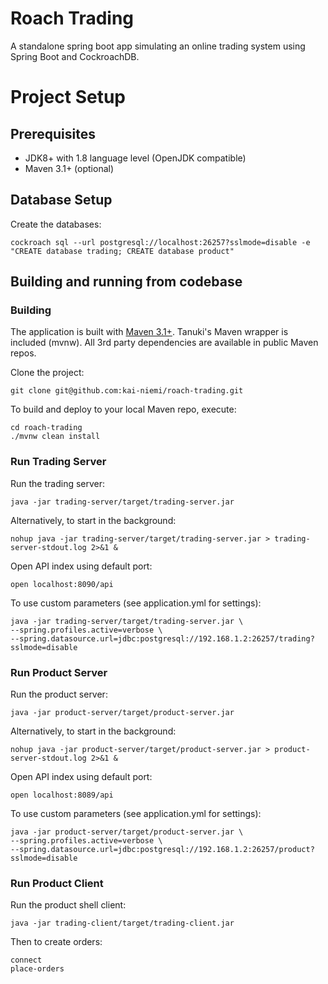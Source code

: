 # Roach Trading

A standalone spring boot app simulating an online trading
system using Spring Boot and CockroachDB.

# Project Setup

## Prerequisites

- JDK8+ with 1.8 language level (OpenJDK compatible)
- Maven 3.1+ (optional)

## Database Setup

Create the databases:

    cockroach sql --url postgresql://localhost:26257?sslmode=disable -e "CREATE database trading; CREATE database product"

## Building and running from codebase

### Building

The application is built with [Maven 3.1+](https://maven.apache.org/download.cgi).
Tanuki's Maven wrapper is included (mvnw). All 3rd party dependencies are available 
in public Maven repos.

Clone the project:

    git clone git@github.com:kai-niemi/roach-trading.git

To build and deploy to your local Maven repo, execute:

    cd roach-trading
    ./mvnw clean install

### Run Trading Server

Run the trading server:

    java -jar trading-server/target/trading-server.jar

Alternatively, to start in the background:

    nohup java -jar trading-server/target/trading-server.jar > trading-server-stdout.log 2>&1 &

Open API index using default port:

    open localhost:8090/api

To use custom parameters (see application.yml for settings):

    java -jar trading-server/target/trading-server.jar \ 
    --spring.profiles.active=verbose \ 
    --spring.datasource.url=jdbc:postgresql://192.168.1.2:26257/trading?sslmode=disable    

### Run Product Server

Run the product server:

    java -jar product-server/target/product-server.jar

Alternatively, to start in the background:

    nohup java -jar product-server/target/product-server.jar > product-server-stdout.log 2>&1 &

Open API index using default port:

    open localhost:8089/api

To use custom parameters (see application.yml for settings):

    java -jar product-server/target/product-server.jar \ 
    --spring.profiles.active=verbose \ 
    --spring.datasource.url=jdbc:postgresql://192.168.1.2:26257/product?sslmode=disable    

### Run Product Client

Run the product shell client:

    java -jar trading-client/target/trading-client.jar

Then to create orders:
    
    connect
    place-orders

